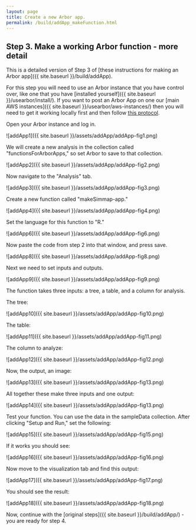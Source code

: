 ```yaml
---
layout: page
title: Create a new Arbor app.
permalink: /build/addApp_makeFunction.html
---
```


## Step 3. Make a working Arbor function - more detail

This is a detailed version of Step 3 of [these instructions for making an Arbor app]({{ site.baseurl }}/build/addApp).

For this step you will need to use an Arbor instance that you have control over, like one that you have [installed yourself]({{ site.baseurl }}/usearbor/install/). If you want to post an Arbor App on one our [main AWS instances]({{ site.baseurl }}/usearbor/aws-instances/) then you will need to get it working locally first and then follow [this protocol](#).

Open your Arbor instance and log in.

![addApp1]({{ site.baseurl }}/assets/addApp/addApp-fig1.png)

We will create a new analysis in the collection called "functionsForArborApps," so set Arbor to save to that collection.

![addApp2]({{ site.baseurl }}/assets/addApp/addApp-fig2.png)

Now navigate to the "Analysis" tab.

![addApp3]({{ site.baseurl }}/assets/addApp/addApp-fig3.png)

Create a new function called "makeSimmap-app."

![addApp4]({{ site.baseurl }}/assets/addApp/addApp-fig4.png)

Set the language for this function to "R."

![addApp6]({{ site.baseurl }}/assets/addApp/addApp-fig6.png)

Now paste the code from step 2 into that window, and press save.

![addApp8]({{ site.baseurl }}/assets/addApp/addApp-fig8.png)

Next we need to set inputs and outputs.

![addApp9]({{ site.baseurl }}/assets/addApp/addApp-fig9.png)

The function takes three inputs: a tree, a table, and a column for analysis.

The tree:

![addApp10]({{ site.baseurl }}/assets/addApp/addApp-fig10.png)

The table:

![addApp11]({{ site.baseurl }}/assets/addApp/addApp-fig11.png)

The column to analyze:

![addApp12]({{ site.baseurl }}/assets/addApp/addApp-fig12.png)

Now, the output, an image:

![addApp13]({{ site.baseurl }}/assets/addApp/addApp-fig13.png)

All together these make three inputs and one output:

![addApp14]({{ site.baseurl }}/assets/addApp/addApp-fig13.png)

Test your function. You can use the data in the sampleData collection. After clicking "Setup and Run," set the following:

![addApp15]({{ site.baseurl }}/assets/addApp/addApp-fig15.png)

If it works you should see:

![addApp16]({{ site.baseurl }}/assets/addApp/addApp-fig16.png)

Now move to the visualization tab and find this output:

![addApp17]({{ site.baseurl }}/assets/addApp/addApp-fig17.png)

You should see the result:

![addApp18]({{ site.baseurl }}/assets/addApp/addApp-fig18.png)


Now, continue with the [original steps]({{ site.baseurl }}/build/addApp/) - you are ready for step 4.
